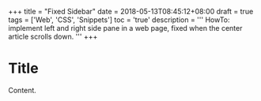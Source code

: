 +++
title       = "Fixed Sidebar"
date        = 2018-05-13T08:45:12+08:00
draft       = true
tags        = ['Web', 'CSS', 'Snippets']
toc         = 'true'
description = '''
HowTo: implement left and right side pane in a web page, fixed when the center
article scrolls down.
'''
+++

# Title

Content.

